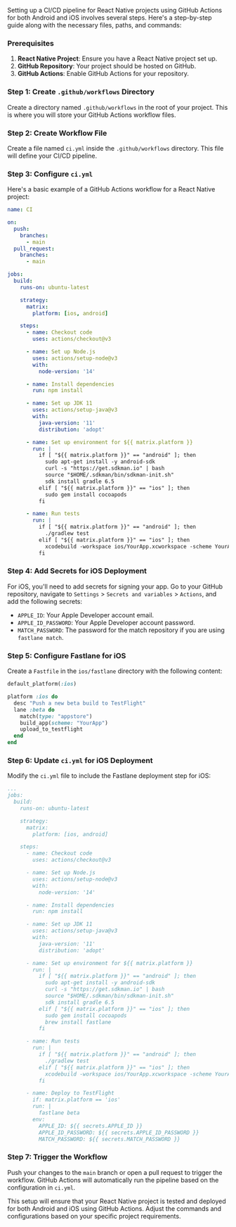 Setting up a CI/CD pipeline for React Native projects using GitHub Actions for both Android and iOS involves several steps. Here's a step-by-step guide along with the necessary files, paths, and commands:

### Prerequisites

1. **React Native Project**: Ensure you have a React Native project set up.
2. **GitHub Repository**: Your project should be hosted on GitHub.
3. **GitHub Actions**: Enable GitHub Actions for your repository.

### Step 1: Create `.github/workflows` Directory

Create a directory named `.github/workflows` in the root of your project. This is where you will store your GitHub Actions workflow files.

### Step 2: Create Workflow File

Create a file named `ci.yml` inside the `.github/workflows` directory. This file will define your CI/CD pipeline.

### Step 3: Configure `ci.yml`

Here's a basic example of a GitHub Actions workflow for a React Native project:

```yaml
name: CI

on:
  push:
    branches:
      - main
  pull_request:
    branches:
      - main

jobs:
  build:
    runs-on: ubuntu-latest

    strategy:
      matrix:
        platform: [ios, android]

    steps:
      - name: Checkout code
        uses: actions/checkout@v3

      - name: Set up Node.js
        uses: actions/setup-node@v3
        with:
          node-version: '14'

      - name: Install dependencies
        run: npm install

      - name: Set up JDK 11
        uses: actions/setup-java@v3
        with:
          java-version: '11'
          distribution: 'adopt'

      - name: Set up environment for ${{ matrix.platform }}
        run: |
          if [ "${{ matrix.platform }}" == "android" ]; then
            sudo apt-get install -y android-sdk
            curl -s "https://get.sdkman.io" | bash
            source "$HOME/.sdkman/bin/sdkman-init.sh"
            sdk install gradle 6.5
          elif [ "${{ matrix.platform }}" == "ios" ]; then
            sudo gem install cocoapods
          fi

      - name: Run tests
        run: |
          if [ "${{ matrix.platform }}" == "android" ]; then
            ./gradlew test
          elif [ "${{ matrix.platform }}" == "ios" ]; then
            xcodebuild -workspace ios/YourApp.xcworkspace -scheme YourApp -sdk iphonesimulator -destination 'platform=iOS Simulator,name=iPhone 12,OS=14.4' test
          fi
```

### Step 4: Add Secrets for iOS Deployment

For iOS, you'll need to add secrets for signing your app. Go to your GitHub repository, navigate to `Settings` > `Secrets and variables` > `Actions`, and add the following secrets:

- `APPLE_ID`: Your Apple Developer account email.
- `APPLE_ID_PASSWORD`: Your Apple Developer account password.
- `MATCH_PASSWORD`: The password for the match repository if you are using `fastlane match`.

### Step 5: Configure Fastlane for iOS

Create a `Fastfile` in the `ios/fastlane` directory with the following content:

```ruby
default_platform(:ios)

platform :ios do
  desc "Push a new beta build to TestFlight"
  lane :beta do
    match(type: "appstore")
    build_app(scheme: "YourApp")
    upload_to_testflight
  end
end
```

### Step 6: Update `ci.yml` for iOS Deployment

Modify the `ci.yml` file to include the Fastlane deployment step for iOS:

```yaml
...
jobs:
  build:
    runs-on: ubuntu-latest

    strategy:
      matrix:
        platform: [ios, android]

    steps:
      - name: Checkout code
        uses: actions/checkout@v3

      - name: Set up Node.js
        uses: actions/setup-node@v3
        with:
          node-version: '14'

      - name: Install dependencies
        run: npm install

      - name: Set up JDK 11
        uses: actions/setup-java@v3
        with:
          java-version: '11'
          distribution: 'adopt'

      - name: Set up environment for ${{ matrix.platform }}
        run: |
          if [ "${{ matrix.platform }}" == "android" ]; then
            sudo apt-get install -y android-sdk
            curl -s "https://get.sdkman.io" | bash
            source "$HOME/.sdkman/bin/sdkman-init.sh"
            sdk install gradle 6.5
          elif [ "${{ matrix.platform }}" == "ios" ]; then
            sudo gem install cocoapods
            brew install fastlane
          fi

      - name: Run tests
        run: |
          if [ "${{ matrix.platform }}" == "android" ]; then
            ./gradlew test
          elif [ "${{ matrix.platform }}" == "ios" ]; then
            xcodebuild -workspace ios/YourApp.xcworkspace -scheme YourApp -sdk iphonesimulator -destination 'platform=iOS Simulator,name=iPhone 12,OS=14.4' test
          fi

      - name: Deploy to TestFlight
        if: matrix.platform == 'ios'
        run: |
          fastlane beta
        env:
          APPLE_ID: ${{ secrets.APPLE_ID }}
          APPLE_ID_PASSWORD: ${{ secrets.APPLE_ID_PASSWORD }}
          MATCH_PASSWORD: ${{ secrets.MATCH_PASSWORD }}
```

### Step 7: Trigger the Workflow

Push your changes to the `main` branch or open a pull request to trigger the workflow. GitHub Actions will automatically run the pipeline based on the configuration in `ci.yml`.

This setup will ensure that your React Native project is tested and deployed for both Android and iOS using GitHub Actions. Adjust the commands and configurations based on your specific project requirements.
